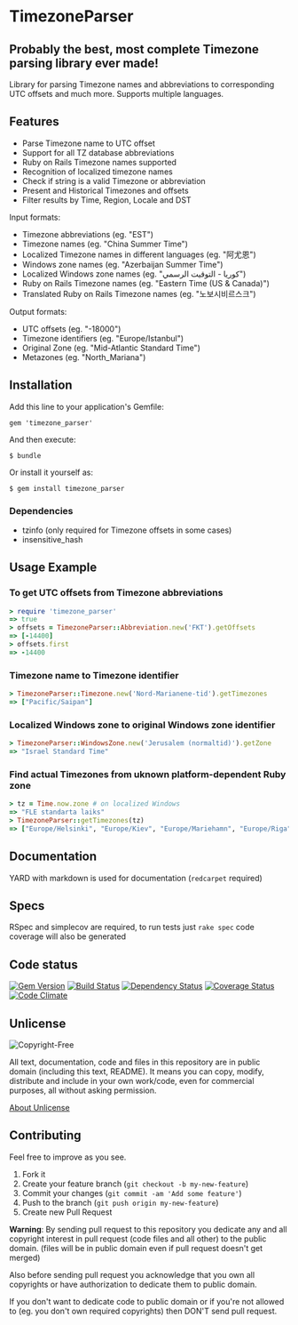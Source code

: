 # TimezoneParser

## Probably the best, most complete Timezone parsing library ever made!

Library for parsing Timezone names and abbreviations to corresponding UTC offsets and much more. Supports multiple languages.

## Features

* Parse Timezone name to UTC offset
* Support for all TZ database abbreviations
* Ruby on Rails Timezone names supported
* Recognition of localized timezone names
* Check if string is a valid Timezone or abbreviation
* Present and Historical Timezones and offsets
* Filter results by Time, Region, Locale and DST


Input formats:

* Timezone abbreviations (eg. "EST")
* Timezone names (eg. "China Summer Time")
* Localized Timezone names in different languages (eg. "阿尤恩")
* Windows zone names (eg. "Azerbaijan Summer Time")
* Localized Windows zone names (eg. "كوريا - التوقيت الرسمي")
* Ruby on Rails Timezone names (eg. "Eastern Time (US & Canada)")
* Translated Ruby on Rails Timezone names (eg. "노보시비르스크")


Output formats:

* UTC offsets (eg. "-18000")
* Timezone identifiers (eg. "Europe/Istanbul")
* Original Zone (eg. "Mid-Atlantic Standard Time")
* Metazones (eg. "North_Mariana")


## Installation

Add this line to your application's Gemfile:

    gem 'timezone_parser'

And then execute:

    $ bundle

Or install it yourself as:

    $ gem install timezone_parser


### Dependencies

* tzinfo (only required for Timezone offsets in some cases)
* insensitive_hash

## Usage Example

### To get UTC offsets from Timezone abbreviations

```ruby
> require 'timezone_parser'
=> true
> offsets = TimezoneParser::Abbreviation.new('FKT').getOffsets
=> [-14400]
> offsets.first
=> -14400
```

### Timezone name to Timezone identifier

```ruby
> TimezoneParser::Timezone.new('Nord-Marianene-tid').getTimezones
=> ["Pacific/Saipan"]
```

### Localized Windows zone to original Windows zone identifier

```ruby
> TimezoneParser::WindowsZone.new('Jerusalem (normaltid)').getZone
=> "Israel Standard Time"
```

### Find actual Timezones from uknown platform-dependent Ruby zone

```ruby
> tz = Time.now.zone # on localized Windows
=> "FLE standarta laiks"
> TimezoneParser::getTimezones(tz)
=> ["Europe/Helsinki", "Europe/Kiev", "Europe/Mariehamn", "Europe/Riga", "Europe/Simferopol", "Europe/Sofia", "Europe/Tallinn", "Europe/Uzhgorod", "Europe/Vilnius", "Europe/Zaporozhye"]
```

## Documentation

YARD with markdown is used for documentation (`redcarpet` required)

## Specs

RSpec and simplecov are required, to run tests just `rake spec`
code coverage will also be generated

## Code status
[![Gem Version](https://badge.fury.io/rb/TimezoneParser.png)](http://badge.fury.io/rb/TimezoneParser)
[![Build Status](https://travis-ci.org/davispuh/TimezoneParser.png?branch=master)](https://travis-ci.org/davispuh/TimezoneParser)
[![Dependency Status](https://gemnasium.com/davispuh/TimezoneParser.png)](https://gemnasium.com/davispuh/TimezoneParser)
[![Coverage Status](https://coveralls.io/repos/davispuh/TimezoneParser/badge.png)](https://coveralls.io/r/davispuh/TimezoneParser)
[![Code Climate](https://codeclimate.com/github/davispuh/TimezoneParser.png)](https://codeclimate.com/github/davispuh/TimezoneParser)

## Unlicense

![Copyright-Free](http://unlicense.org/pd-icon.png)

All text, documentation, code and files in this repository are in public domain (including this text, README).
It means you can copy, modify, distribute and include in your own work/code, even for commercial purposes, all without asking permission.

[About Unlicense](http://unlicense.org/)

## Contributing

Feel free to improve as you see.

1. Fork it
2. Create your feature branch (`git checkout -b my-new-feature`)
3. Commit your changes (`git commit -am 'Add some feature'`)
4. Push to the branch (`git push origin my-new-feature`)
5. Create new Pull Request


**Warning**: By sending pull request to this repository you dedicate any and all copyright interest in pull request (code files and all other) to the public domain. (files will be in public domain even if pull request doesn't get merged)

Also before sending pull request you acknowledge that you own all copyrights or have authorization to dedicate them to public domain.

If you don't want to dedicate code to public domain or if you're not allowed to (eg. you don't own required copyrights) then DON'T send pull request.
